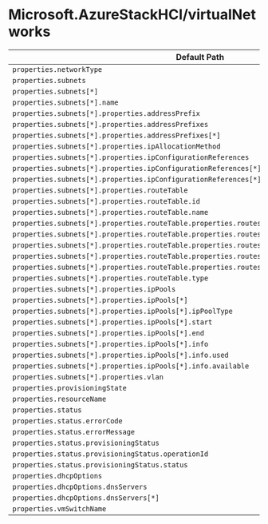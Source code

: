 # Microsoft.AzureStackHCI/virtualNetworks

| Default Path | Alias |
|---|---|
| `properties.networkType` | `Microsoft.AzureStackHCI/virtualnetworks/networkType` |
| `properties.subnets` | `Microsoft.AzureStackHCI/virtualnetworks/subnets` |
| `properties.subnets[*]` | `Microsoft.AzureStackHCI/virtualnetworks/subnets[*]` |
| `properties.subnets[*].name` | `Microsoft.AzureStackHCI/virtualnetworks/subnets[*].name` |
| `properties.subnets[*].properties.addressPrefix` | `Microsoft.AzureStackHCI/virtualnetworks/subnets[*].addressPrefix` |
| `properties.subnets[*].properties.addressPrefixes` | `Microsoft.AzureStackHCI/virtualnetworks/subnets[*].addressPrefixes` |
| `properties.subnets[*].properties.addressPrefixes[*]` | `Microsoft.AzureStackHCI/virtualnetworks/subnets[*].addressPrefixes[*]` |
| `properties.subnets[*].properties.ipAllocationMethod` | `Microsoft.AzureStackHCI/virtualnetworks/subnets[*].ipAllocationMethod` |
| `properties.subnets[*].properties.ipConfigurationReferences` | `Microsoft.AzureStackHCI/virtualnetworks/subnets[*].ipConfigurationReferences` |
| `properties.subnets[*].properties.ipConfigurationReferences[*]` | `Microsoft.AzureStackHCI/virtualnetworks/subnets[*].ipConfigurationReferences[*]` |
| `properties.subnets[*].properties.ipConfigurationReferences[*].ID` | `Microsoft.AzureStackHCI/virtualnetworks/subnets[*].ipConfigurationReferences[*].ID` |
| `properties.subnets[*].properties.routeTable` | `Microsoft.AzureStackHCI/virtualnetworks/subnets[*].routeTable` |
| `properties.subnets[*].properties.routeTable.id` | `Microsoft.AzureStackHCI/virtualnetworks/subnets[*].routeTable.id` |
| `properties.subnets[*].properties.routeTable.name` | `Microsoft.AzureStackHCI/virtualnetworks/subnets[*].routeTable.name` |
| `properties.subnets[*].properties.routeTable.properties.routes` | `Microsoft.AzureStackHCI/virtualnetworks/subnets[*].routeTable.routes` |
| `properties.subnets[*].properties.routeTable.properties.routes[*]` | `Microsoft.AzureStackHCI/virtualnetworks/subnets[*].routeTable.routes[*]` |
| `properties.subnets[*].properties.routeTable.properties.routes[*].name` | `Microsoft.AzureStackHCI/virtualnetworks/subnets[*].routeTable.routes[*].name` |
| `properties.subnets[*].properties.routeTable.properties.routes[*].properties.addressPrefix` | `Microsoft.AzureStackHCI/virtualnetworks/subnets[*].routeTable.routes[*].addressPrefix` |
| `properties.subnets[*].properties.routeTable.properties.routes[*].properties.nextHopIpAddress` | `Microsoft.AzureStackHCI/virtualnetworks/subnets[*].routeTable.routes[*].nextHopIpAddress` |
| `properties.subnets[*].properties.routeTable.type` | `Microsoft.AzureStackHCI/virtualnetworks/subnets[*].routeTable.type` |
| `properties.subnets[*].properties.ipPools` | `Microsoft.AzureStackHCI/virtualnetworks/subnets[*].ipPools` |
| `properties.subnets[*].properties.ipPools[*]` | `Microsoft.AzureStackHCI/virtualnetworks/subnets[*].ipPools[*]` |
| `properties.subnets[*].properties.ipPools[*].ipPoolType` | `Microsoft.AzureStackHCI/virtualnetworks/subnets[*].ipPools[*].ipPoolType` |
| `properties.subnets[*].properties.ipPools[*].start` | `Microsoft.AzureStackHCI/virtualnetworks/subnets[*].ipPools[*].start` |
| `properties.subnets[*].properties.ipPools[*].end` | `Microsoft.AzureStackHCI/virtualnetworks/subnets[*].ipPools[*].end` |
| `properties.subnets[*].properties.ipPools[*].info` | `Microsoft.AzureStackHCI/virtualnetworks/subnets[*].ipPools[*].info` |
| `properties.subnets[*].properties.ipPools[*].info.used` | `Microsoft.AzureStackHCI/virtualnetworks/subnets[*].ipPools[*].info.used` |
| `properties.subnets[*].properties.ipPools[*].info.available` | `Microsoft.AzureStackHCI/virtualnetworks/subnets[*].ipPools[*].info.available` |
| `properties.subnets[*].properties.vlan` | `Microsoft.AzureStackHCI/virtualnetworks/subnets[*].vlan` |
| `properties.provisioningState` | `Microsoft.AzureStackHCI/virtualnetworks/provisioningState` |
| `properties.resourceName` | `Microsoft.AzureStackHCI/virtualnetworks/resourceName` |
| `properties.status` | `Microsoft.AzureStackHCI/virtualnetworks/status` |
| `properties.status.errorCode` | `Microsoft.AzureStackHCI/virtualnetworks/status.errorCode` |
| `properties.status.errorMessage` | `Microsoft.AzureStackHCI/virtualnetworks/status.errorMessage` |
| `properties.status.provisioningStatus` | `Microsoft.AzureStackHCI/virtualnetworks/status.provisioningStatus` |
| `properties.status.provisioningStatus.operationId` | `Microsoft.AzureStackHCI/virtualnetworks/status.provisioningStatus.operationId` |
| `properties.status.provisioningStatus.status` | `Microsoft.AzureStackHCI/virtualnetworks/status.provisioningStatus.status` |
| `properties.dhcpOptions` | `Microsoft.AzureStackHCI/virtualnetworks/dhcpOptions` |
| `properties.dhcpOptions.dnsServers` | `Microsoft.AzureStackHCI/virtualnetworks/dhcpOptions.dnsServers` |
| `properties.dhcpOptions.dnsServers[*]` | `Microsoft.AzureStackHCI/virtualnetworks/dhcpOptions.dnsServers[*]` |
| `properties.vmSwitchName` | `Microsoft.AzureStackHCI/virtualnetworks/vmSwitchName` |

